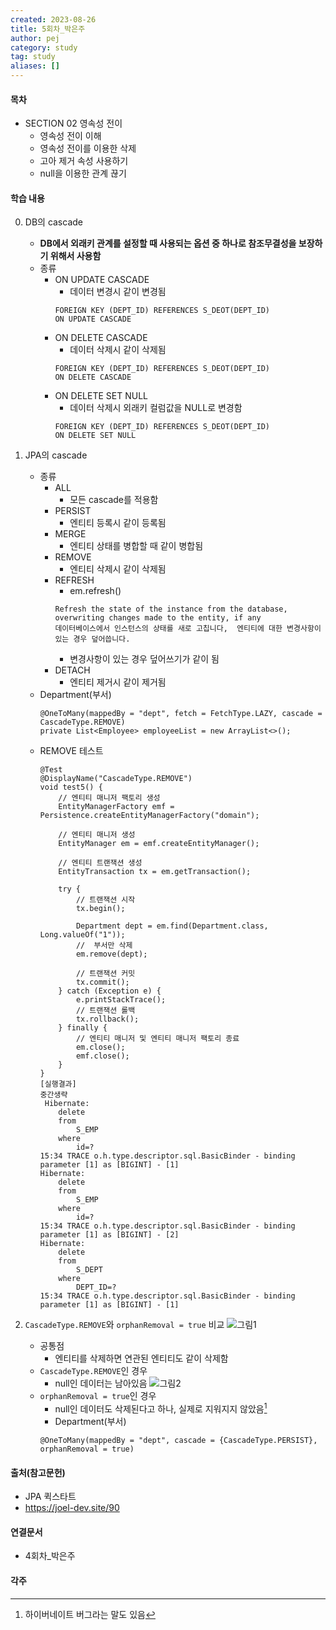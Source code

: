 ```yaml
---
created: 2023-08-26
title: 5회차_박은주
author: pej
category: study
tag: study
aliases: []
---
```


#### 목차
+ SECTION 02 영속성 전이
	+ 영속성 전이 이해
	+ 영속성 전이를 이용한 삭제
	+ 고아 제거 속성 사용하기
	+ null을 이용한 관계 끊기

#### 학습 내용
0. DB의 cascade
	+ **DB에서 외래키 관계를 설정할 때 사용되는 옵션 중 하나로 참조무결성을 보장하기 위해서 사용함**
	+ 종류
		+ ON UPDATE CASCADE
			+ 데이터 변경시 같이 변경됨
			 ```
			FOREIGN KEY (DEPT_ID) REFERENCES S_DEOT(DEPT_ID) 
			ON UPDATE CASCADE
			```
		+ ON DELETE CASCADE
			+ 데이터 삭제시 같이 삭제됨
			```
			FOREIGN KEY (DEPT_ID) REFERENCES S_DEOT(DEPT_ID) 
			ON DELETE CASCADE
			```
		+ ON DELETE SET NULL
			+ 데이터 삭제시 외래키 컬럼값을 NULL로 변경함
			```
			FOREIGN KEY (DEPT_ID) REFERENCES S_DEOT(DEPT_ID) 
			ON DELETE SET NULL
			```
1. JPA의 cascade
	+ 종류
		+ ALL
			+ 모든 cascade를 적용함
		+ PERSIST
			+ 엔티티 등록시 같이 등록됨
		+ MERGE
			+ 엔티티 상태를 병합할 때 같이 병합됨
		+ REMOVE
			+ 엔티티 삭제시 같이 삭제됨
		+ REFRESH
			+ em.refresh()
			```
			Refresh the state of the instance from the database, overwriting changes made to the entity, if any
			데이터베이스에서 인스턴스의 상태를 새로 고칩니다,  엔티티에 대한 변경사항이 있는 경우 덮어씁니다.
			```
			+ 변경사항이 있는 경우 덮어쓰기가 같이 됨
		+ DETACH
			+ 엔티티 제거시 같이 제거됨
	+ Department(부서)
		```
		@OneToMany(mappedBy = "dept", fetch = FetchType.LAZY, cascade = CascadeType.REMOVE)  
		private List<Employee> employeeList = new ArrayList<>();
		```
	 + REMOVE 테스트
		```
		@Test
		@DisplayName("CascadeType.REMOVE")
		void test5() {
			// 엔티티 매니저 팩토리 생성
			EntityManagerFactory emf = Persistence.createEntityManagerFactory("domain");
		
			// 엔티티 매니저 생성
			EntityManager em = emf.createEntityManager();
		
			// 엔티티 트랜잭션 생성
			EntityTransaction tx = em.getTransaction();
		
			try {
				// 트랜잭션 시작
				tx.begin();
		
				Department dept = em.find(Department.class, Long.valueOf("1"));
		        //  부서만 삭제
				em.remove(dept);
		
				// 트랜잭션 커밋
				tx.commit();
			} catch (Exception e) {
				e.printStackTrace();
				// 트랜잭션 롤백
				tx.rollback();
			} finally {
				// 엔티티 매니저 및 엔티티 매니저 팩토리 종료
				em.close();
				emf.close();
			}
		}
		[실행결과]
		중간생략
		 Hibernate: 
			delete 
			from
				S_EMP 
			where
				id=?
		15:34 TRACE o.h.type.descriptor.sql.BasicBinder - binding parameter [1] as [BIGINT] - [1]
		Hibernate: 
			delete 
			from
				S_EMP 
			where
				id=?
		15:34 TRACE o.h.type.descriptor.sql.BasicBinder - binding parameter [1] as [BIGINT] - [2]
		Hibernate: 
			delete 
			from
				S_DEPT 
			where
				DEPT_ID=?
		15:34 TRACE o.h.type.descriptor.sql.BasicBinder - binding parameter [1] as [BIGINT] - [1]
		```

2. `CascadeType.REMOVE`와 `orphanRemoval = true`  비교
 ![그림1](https://img1.daumcdn.net/thumb/R1280x0/?scode=mtistory2&fname=https%3A%2F%2Fblog.kakaocdn.net%2Fdn%2FR7PH5%2FbtssfRh1Obw%2F2uhRuZLOnBH8ZJkfpXFKM1%2Fimg.png)
	+ 공통점
		+ 엔티티를 삭제하면 연관된 엔티티도 같이 삭제함
	+ `CascadeType.REMOVE`인 경우
		+ null인 데이터는 남아있음
		![그림2](https://img1.daumcdn.net/thumb/R1280x0/?scode=mtistory2&fname=https%3A%2F%2Fblog.kakaocdn.net%2Fdn%2FdoblZn%2FbtssgtupFBs%2FcaGjpccbOGeCH5xlUjZgL0%2Fimg.png)
	+ `orphanRemoval = true`인 경우
		+ null인 데이터도 삭제된다고 하나, 실제로 지워지지 않았음[^1]
		+ Department(부서)
		```
		@OneToMany(mappedBy = "dept", cascade = {CascadeType.PERSIST}, orphanRemoval = true)
		```
#### 출처(참고문헌)
+ JPA 퀵스타트
+ https://joel-dev.site/90

#### 연결문서
+ 4회차_박은주

#### 각주
[^1]: 하이버네이트 버그라는 말도 있음
